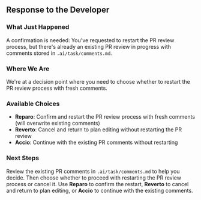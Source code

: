 ## Response to the Developer

### What Just Happened

A confirmation is needed: You've requested to restart the PR review process, but there's already an existing PR review in progress with comments stored in `.ai/task/comments.md`.

### Where We Are

We're at a decision point where you need to choose whether to restart the PR review process with fresh comments.

### Available Choices

- **Reparo**: Confirm and restart the PR review process with fresh comments (will overwrite existing comments)
- **Reverto**: Cancel and return to plan editing without restarting the PR review
- **Accio**: Continue with the existing PR comments without restarting

### Next Steps

Review the existing PR comments in `.ai/task/comments.md` to help you decide. Then choose whether to proceed with restarting the PR review process or cancel it. Use **Reparo** to confirm the restart, **Reverto** to cancel and return to plan editing, or **Accio** to continue with the existing comments.
